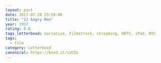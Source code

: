 ```yaml
---
layout: post 
date: 2017-07-28 23:59:00
title: "12 Angry Men"
year: 1957
rating: 0.8
tags_letterboxd: narrative, Filmstruck, streaming, HDTV, iPad, NYC
tags:
  - film
category: Letterboxd
canonical: https://boxd.it/iUCOx
---
```

